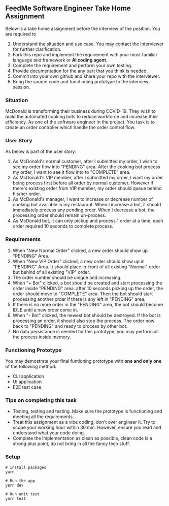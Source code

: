 ## FeedMe Software Engineer Take Home Assignment
Below is a take home assignment before the interview of the position. You are required to
1. Understand the situation and use case. You may contact the interviewer for further clarification.
2. Fork this repo and implement the requirement with your most familiar language and framework or **AI coding agent**.
3. Complete the requirement and perform your own testing.
4. Provide documentation for the any part that you think is needed.
5. Commit into your own github and share your repo with the interviewer.
6. Bring the source code and functioning prototype to the interview session.

### Situation
McDonald is transforming their business during COVID-19. They wish to build the automated cooking bots to reduce workforce and increase their efficiency. As one of the software engineer in the project. You task is to create an order controller which handle the order control flow.

### User Story
As below is part of the user story:
1. As McDonald's normal customer, after I submitted my order, I wish to see my order flow into "PENDING" area. After the cooking bot process my order, I want to see it flow into to "COMPLETE" area.
2. As McDonald's VIP member, after I submitted my order, I want my order being process first before all order by normal customer.  However if there's existing order from VIP member, my order should queue behind his/her order.
3. As McDonald's manager, I want to increase or decrease number of cooking bot available in my restaurant. When I increase a bot, it should immediately process any pending order. When I decrease a bot, the processing order should remain un-process.
4. As McDonald bot, it can only pickup and process 1 order at a time, each order required 10 seconds to complete process.

### Requirements
1. When "New Normal Order" clicked, a new order should show up "PENDING" Area.
2. When "New VIP Order" clicked, a new order should show up in "PENDING" Area. It should place in-front of all existing "Normal" order but behind of all existing "VIP" order.
3. The order number should be unique and increasing.
4. When "+ Bot" clicked, a bot should be created and start processing the order inside "PENDING" area. after 10 seconds picking up the order, the order should move to "COMPLETE" area. Then the bot should start processing another order if there is any left in "PENDING" area.
5. If there is no more order in the "PENDING" area, the bot should become IDLE until a new order come in.
6. When "- Bot" clicked, the newest bot should be destroyed. If the bot is processing an order, it should also stop the process. The order now back to "PENDING" and ready to process by other bot.
7. No data persistance is needed for this prototype, you may perform all the process inside memory.

### Functioning Prototype
You may demostrate your final funtioning prototype with **one and only one** of the following method:
- CLI application
- UI application
- E2E test case

### Tips on completing this task
- Testing, testing and testing. Make sure the prototype is functioning and meeting all the requirements.
- Treat this assignment as a vibe coding, don't over engineer it. Try to scope your working hour within 30 min. However, ensure you read and understand what your code doing.
- Complete the implementation as clean as possible, clean code is a strong plus point, do not bring in all the fancy tech stuff.

### Setup
```
# Install packages
yarn

# Run the app
yarn dev

# Run unit test
yarn test
```

